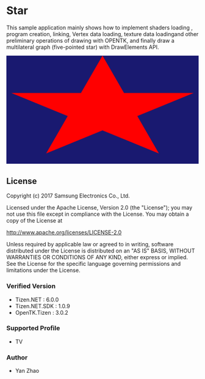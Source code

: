 # Star
This sample application mainly shows how to implement shaders loading , program creation, linking, Vertex data loading, texture data loadingand other preliminary operations of drawing with OPENTK, and finally draw a multilateral graph (five-pointed star) with DrawElements API.


![OPENTK](./Screenshots/Star.png)

## License
Copyright (c) 2017 Samsung Electronics Co., Ltd.

Licensed under the Apache License, Version 2.0 (the "License");
you may not use this file except in compliance with the License.
You may obtain a copy of the License at

http://www.apache.org/licenses/LICENSE-2.0

Unless required by applicable law or agreed to in writing, software
distributed under the License is distributed on an "AS IS" BASIS,
WITHOUT WARRANTIES OR CONDITIONS OF ANY KIND, either express or implied.
See the License for the specific language governing permissions and
limitations under the License.

### Verified Version
* Tizen.NET : 6.0.0
* Tizen.NET.SDK : 1.0.9
* OpenTK.Tizen : 3.0.2

### Supported Profile
* TV

### Author
* Yan Zhao
